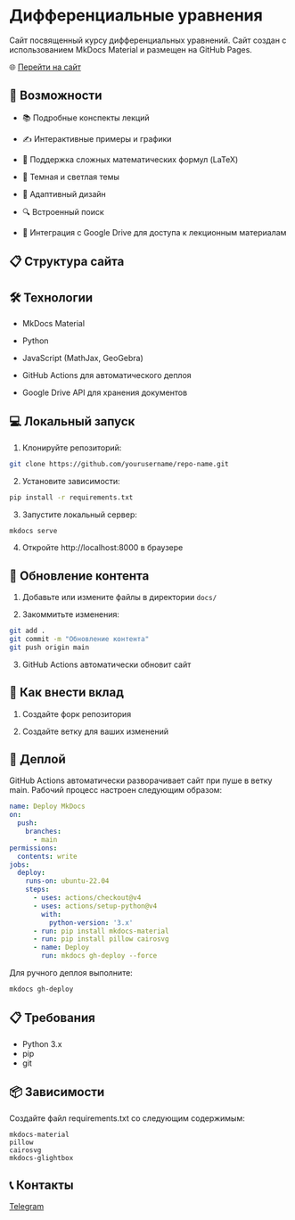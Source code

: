 # Дифференциальные уравнения
Cайт посвященный курсу дифференциальных уравнений. Сайт создан с использованием MkDocs Material и размещен на GitHub Pages.

🌐 [Перейти на сайт](https://ananasdda.github.io/DifferentialEquations/)

## 🚀 Возможности

- 📚 Подробные конспекты лекций

- ✍️ Интерактивные примеры и графики

- 🔬 Поддержка сложных математических формул (LaTeX)

- 🌙 Темная и светлая темы

- 📱 Адаптивный дизайн

- 🔍 Встроенный поиск

- 📝 Интеграция с Google Drive для доступа к лекционным материалам


## 📋 Структура сайта


## 🛠 Технологии

- MkDocs Material

- Python

- JavaScript (MathJax, GeoGebra)

- GitHub Actions для автоматического деплоя

- Google Drive API для хранения документов


## 💻 Локальный запуск


1. Клонируйте репозиторий:

```bash
git clone https://github.com/yourusername/repo-name.git
```

2. Установите зависимости:
```bash
pip install -r requirements.txt
```

3. Запустите локальный сервер:
```bash
mkdocs serve
```

4. Откройте http://localhost:8000 в браузере


## 🔄 Обновление контента

1. Добавьте или измените файлы в директории `docs/`

2. Закоммитьте изменения:
```bash
git add .
git commit -m "Обновление контента"
git push origin main
```

3. GitHub Actions автоматически обновит сайт

## 📝 Как внести вклад

1. Создайте форк репозитория

2. Создайте ветку для ваших изменений

## 🚀 Деплой

GitHub Actions автоматически разворачивает сайт при пуше в ветку main. Рабочий процесс настроен следующим образом:

```yaml
name: Deploy MkDocs
on:
  push:
    branches:
      - main
permissions:
  contents: write
jobs:
  deploy:
    runs-on: ubuntu-22.04
    steps:
      - uses: actions/checkout@v4
      - uses: actions/setup-python@v4
        with:
          python-version: '3.x'
      - run: pip install mkdocs-material
      - run: pip install pillow cairosvg
      - name: Deploy
        run: mkdocs gh-deploy --force
```

Для ручного деплоя выполните:

```bash
mkdocs gh-deploy
```

## 📋 Требования

- Python 3.x
- pip
- git

## 📦 Зависимости

Создайте файл requirements.txt со следующим содержимым:

```text
mkdocs-material
pillow
cairosvg
mkdocs-glightbox
```

## 📞 Контакты

[Telegram](https://t.me/ananasDDA)
